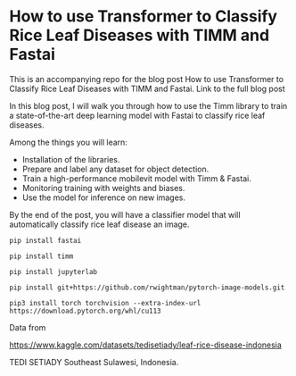 # How to use Transformer to Classify Rice Leaf Diseases with TIMM and Fastai

This is an accompanying repo for the blog post How to use Transformer to Classify Rice Leaf Diseases with TIMM and Fastai. Link to the full blog post


In this blog post, I will walk you through how to use the Timm library to train a state-of-the-art deep learning model with Fastai to classify rice leaf diseases.

Among the things you will learn:

* Installation of the libraries.
* Prepare and label any dataset for object detection.
* Train a high-performance mobilevit model with Timm & Fastai.
* Monitoring training with weights and biases.
* Use the model for inference on new images.

By the end of the post, you will have a classifier model that will automatically classify rice leaf disease an image.

`pip install fastai`

`pip install timm`

`pip install jupyterlab`

`pip install git+https://github.com/rwightman/pytorch-image-models.git`

`pip3 install torch torchvision --extra-index-url https://download.pytorch.org/whl/cu113`


Data from

https://www.kaggle.com/datasets/tedisetiady/leaf-rice-disease-indonesia

TEDI SETIADY Southeast Sulawesi, Indonesia.
